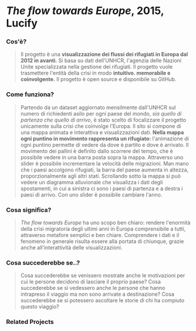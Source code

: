 # _The flow towards Europe_, 2015, Lucify # 

### Cos'è? ###
>Il progetto è una **visualizzazione dei flussi dei rifugiati in Europa dal 2012 in avanti.** Si basa su dati dell'UNHCR, l'agenzia delle Nazioni Unite specializzata nella gestione dei rifugiati. Il progetto vuole trasmettere l'entità della crisi in modo **intuitivo. memorabile e coinvolgente.** Il progetto è open source e disponibile su GitHub. 

### Come funziona? ###
>Partendo da un dataset aggiornato mensilmente dall'UNHCR sul numero di richiedenti asilo per ogni paese del mondo, _sia quello di partenza che quello di arrivo_, è stato scelto di focalizzare il progetto unicamente sulla crisi che coinvolge l'Europa.
Il sito si compone di una mappa animata e interattiva e visualizzazioni dati. **Nella mappa ogni puntino in movimento rappresenta un rifugiato:** l'animazione di ogni puntino permette di vedere da dove è partito e dove è arrivato. Il movimento dei pallini è definito dallo scorrere del tempo, che è possibile vedere in una barra posta sopra la mappa. Attraverso uno slider è possibile incrementare la velocità delle migrazioni. Man mano che i paesi accolgono rifugiati, la barra del paese aumenta in altezza, proporzionalmente agli altri stati. 
Scrollando sotto la mappa si può vedere un diagramma alluvionale che visualizza i dati degli spostamenti, in cui a sinistra ci sono i paesi di partenza e a destra i paesi di arrivo. Con uno slider è possibile cambiare l'anno.  

### Cosa significa? ###
>_The flow towards Europe_ ha uno scopo ben chiaro: rendere l'enormità della crisi migratoria degli ultimi anni in Europa comprensibile a tutti, attraverso metafore semplici e ben chiare. Comprendere i dati e il fenomeno in generale risulta essere alla portata di chiunque, grazie anche all'interattività delle visualizzazioni. 

### Cosa succederebbe se..? ###
>Cosa succederebbe se venissero mostrate anche le motivazioni per cui le persone decidono di lasciare il proprio paese? Cosa succederebbe se si vedessero anche le persone che hanno intrapreso il viaggio ma non sono arrivate a destinazione? Cosa succederebbe se si potessero ascoltare le storie di chi ha compiuto questo viaggio? 

### Related Projects ###

